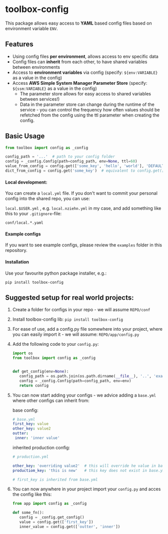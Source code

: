 # toolbox-config

This package allows easy access to **YAML** based config files based on environment variable `ENV`.

## Features

- Using config files **per environment**, allows access to env specific data
- Config files can **inherit** from each other, to have shared variables between environments
- Access to **environment variables** via config (specify: `${env:VARIABLE}` as a value in the config)
- Access **AWS Simple System Manager Parameter Store** (specify: `${ssm:VARIABLE}` as a value in the config)
    - The parameter store allows for easy access to shared variables between services!)
    - Data in the parameter store can change during the runtime of the service - you can control the frequency how often values should be refetched from the config using the ttl parameter when creating the config.
    
    
## Basic Usage

```python
from toolbox import config as _config

config_path = '...'  # path to your config folder
config = _config.Config(path=config_path, env=None, ttl=60)
value_from_config = config.get(['some_key', 'hello', 'world'], 'DEFAULT_VALUE')
dict_from_config = config.get('some_key')  # equivalent to config.get(['some_key'])
```


#### Local development:
You can create a `local.yml` file. If you don't want to commit your personal config into the shared repo, you can use:

`local.$USER.yml` , e.g. `local.nziehn.yml` in my case, and add something like this to your `.gitignore`-file:
```
conf/local.*.yaml
```

#### Example configs

If you want to see example configs, please review the `examples` folder in this repository.

#### Installation

Use your favourite python package installer, e.g.:
```
pip install toolbox-config
```

## Suggested setup for real world projects:

1. Create a folder for configs in your repo - we will assume `REPO/conf`

2. Install toolbox-config lib: `pip install toolbox-config`

3. For ease of use, add a config.py file somewhere into your project, where you can easily import it - we will assume: `REPO/app/config.py`

4. Add the following code to your `config.py`: 
    ```python
    import os
    from toolbox import config as _config
    
    
    def get_config(env=None):
       config_path = os.path.join(os.path.dirname(__file__), '..', 'examples')
       config = _config.Config(path=config_path, env=env)
       return config
    ```
    
5. You can now start adding your configs - we advice adding a `base.yml` where other configs can inherit from:
    
    base config:
    ```yaml
    # base.yml
    first_key: value
    other_key: value2
    outter:
     inner: 'inner value'
 
    ``` 
    
    inherited production config:
    ```yaml
    # production.yml
    
    other_key: 'overriding value2'  # this will override he value in base.yml
    productiom_key: 'this is new'   # this key does not exist in base.yml
    
    # first_key is inherited from base.yml
    ```
    
6. You can now anywhere in your project import your `config.py` and acces the config like this:
    ```python
    from app import config as _config 
    
    def some_fn():
       config = _config.get_config()
       value = config.get(['first_key'])
       inner_value = config.get(['outter', 'inner'])
    ```


